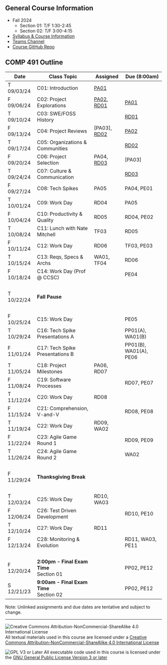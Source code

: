 ## General Course Information
- Fall 2024
  - Section 01: T/F 1:30-2:45
  - Section 02: T/F 3:00-4:15
- [Syllabus & Course Information](syllabus.md)
- [Teams Channel](https://teams.microsoft.com/l/channel/19%3A-1uR4ivDg6_k9S4WyrEMTUIqtD354ITbOwemrp2StH41%40thread.tacv2/?groupId=77db645e-4c62-4b92-9856-48c18355f96d&tenantId=)
- [Course GitHub Repo](https://github.com/Dickinson-COMP-491-492/AY24-25)

## COMP 491 Outline

Date            | Class Topic                      | Assigned       | Due (8:00am)
----------------|----------------------------------|----------------|-------------------
T 09/03/24      | C01: Introduction                | [PA01]         |
F 09/06/24      | C02: Project Explorations        | [PA02], [RD01] | [PA01] 
T 09/10/24      | C03: SWE/FOSS History            |                | [RD01]
F 09/13/24      | C04: Project Reviews             | [PA03], [RD02] | [PA02]
T 09/17/24      | C05: Organizations & Communities |                | [RD02]
F 09/20/24      | C06: Project Selection           | PA04, [RD03]   | [PA03]
T 09/24/24      | C07: Culture & Communication     |                | [RD03]
F 09/27/24      | C08: Tech Spikes                 | PA05           | PA04, PE01
T 10/01/24      | C09: Work Day                    | RD04           | PA05
F 10/04/24      | C10: Productivity & Quality      | RD05           | RD04, PE02
T 10/08/24      | C11: Lunch with Nate Mitchell    | TF03           | RD05
F 10/11/24      | C12: Work Day                    | RD06           | TF03, PE03
T 10/15/24      | C13: Reqs, Specs & Archs         | WA01, TF04     | RD06
F 10/18/24      | C14: Work Day (Prof @ CCSC)      |                | PE04
&nbsp;          |                                  |                | 
T 10/22/24      | **Fall Pause**                   |                |
&nbsp;          |                                  |                |
F 10/25/24      | C15: Work Day                    |                | PE05
T 10/29/24      | C16: Tech Spike Presentations A  |                | PP01(A), WA01(B)
F 11/01/24      | C17: Tech Spike Presentations B  |                | PP01(B), WA01(A), PE06
T 11/05/24      | C18: Project Milestones          | PA06, RD07     |
F 11/08/24      | C19: Software Processes          |                | RD07, PE07
T 11/12/24      | C20: Work Day                    | RD08           | 
F 11/15/24      | C21: Comprehension, V-and-V      |                | RD08, PE08
T 11/19/24      | C22: Work Day                    | RD09, WA02     | 
F 11/22/24      | C23: Agile Game Round 1          |                | RD09, PE09
T 11/26/24      | C24: Agile Game Round 2          |                | WA02
&nbsp;          |
F 11/29/24      | **Thanksgiving Break**
&nbsp;          |
T 12/03/24      | C25:  Work Day                   | RD10, WA03     |
F 12/06/24      | C26:  Test Driven Development    |                | RD10, PE10
T 12/10/24      | C27:  Work Day                   | RD11           | 
F 12/13/24      | C28:  Monitoring & Evolution     |                | RD11, WA03, PE11
&nbsp;          |
F 12/20/24      | **2:00pm - Final Exam Time**<br>Section 01 |      | PP02, PE12
S 12/21/23      | **9:00am - Final Exam Time**<br>Section 02 |      | PP02, PE12

Note: Unlinked assignments and due dates are tentative and subject to change.

[PA01]: assignments/PA01-CourseTools.md
[PA02]: assignments/PA02-ProjectExplorations.md

[RD01]: assignments/RD-ReadingsAndDiscussion.md#preparation
[RD02]: assignments/RD-ReadingsAndDiscussion.md#preparation
[RD03]: assignments/RD-ReadingsAndDiscussion.md#preparation
[RD04]: assignments/RD-ReadingsAndDiscussion.md#preparation
[RD05]: assignments/RD-ReadingsAndDiscussion.md#preparation
[RD06]: assignments/RD-ReadingsAndDiscussion.md#preparation
[RD07]: assignments/RD-ReadingsAndDiscussion.md#preparation
[RD08]: assignments/RD-ReadingsAndDiscussion.md#preparation
[RD09]: assignments/RD-ReadingsAndDiscussion.md#preparation
[RD10]: assignments/RD-ReadingsAndDiscussion.md#preparation
[RD11]: assignments/RD-ReadingsAndDiscussion.md#preparation

---

![Creative Commons Attribution-NonCommercial-ShareAlike 4.0 International License](https://i.creativecommons.org/l/by-nc-sa/4.0/88x31.png "Creative Commons Attribution-NonCommercial-ShareAlike 4.0 International License") All textual materials used in this course are licensed under a [Creative Commons Attribution-NonCommercial-ShareAlike 4.0 International License](http://creativecommons.org/licenses/by-nc-sa/4.0/)

![GPL V3 or Later](https://www.gnu.org/graphics/gplv3-or-later-sm.png "GPL V3 or later") All executable code used in this course is licensed under the [GNU General Public License Version 3 or later](https://www.gnu.org/licenses/gpl.txt)
